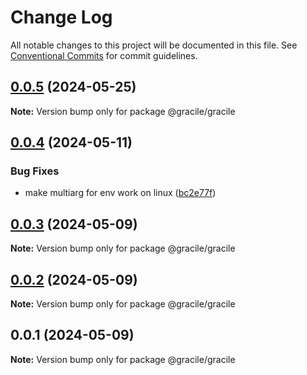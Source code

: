 # Change Log

All notable changes to this project will be documented in this file.
See [Conventional Commits](https://conventionalcommits.org) for commit guidelines.

## [0.0.5](https://github.com/gracile-web/gracile/compare/@gracile/gracile@0.0.4...@gracile/gracile@0.0.5) (2024-05-25)

**Note:** Version bump only for package @gracile/gracile

## [0.0.4](https://github.com/gracile-web/gracile/compare/@gracile/gracile@0.0.3...@gracile/gracile@0.0.4) (2024-05-11)

### Bug Fixes

* make multiarg for env work on linux ([bc2e77f](https://github.com/gracile-web/gracile/commit/bc2e77f08bab47a65770335cdd96fd952811d901))

## [0.0.3](https://github.com/gracile-web/gracile/compare/@gracile/gracile@0.0.2...@gracile/gracile@0.0.3) (2024-05-09)

**Note:** Version bump only for package @gracile/gracile

## [0.0.2](https://github.com/gracile-web/gracile/compare/@gracile/gracile@0.0.1...@gracile/gracile@0.0.2) (2024-05-09)

**Note:** Version bump only for package @gracile/gracile

## 0.0.1 (2024-05-09)

**Note:** Version bump only for package @gracile/gracile
